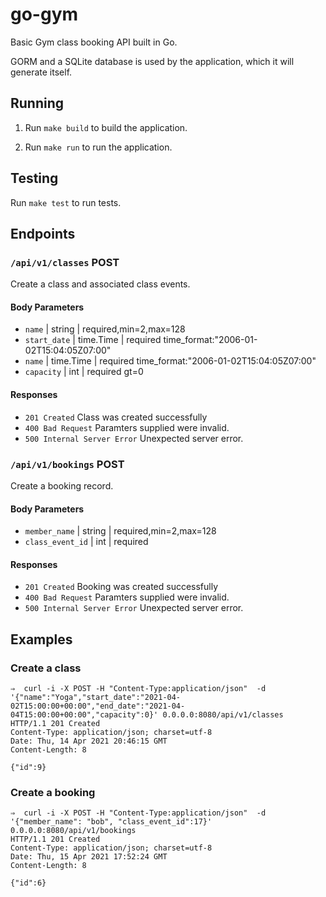 # go-gym

Basic Gym class booking API built in Go.

GORM and a SQLite database is used by the application, which it will generate itself.

## Running

1. Run `make build` to build the application.

2. Run `make run` to run the application.

## Testing

Run `make test` to run tests.

## Endpoints

### `/api/v1/classes` POST

Create a class and associated class events.

#### Body Parameters

- `name` | string | required,min=2,max=128
- `start_date` | time.Time | required time_format:"2006-01-02T15:04:05Z07:00"
- `name` | time.Time | required time_format:"2006-01-02T15:04:05Z07:00"
- `capacity` | int | required gt=0

#### Responses

- `201 Created` Class was created successfully
- `400 Bad Request` Paramters supplied were invalid.
- `500 Internal Server Error` Unexpected server error.

### `/api/v1/bookings` POST

Create a booking record.

#### Body Parameters

- `member_name` | string | required,min=2,max=128
- `class_event_id` | int | required

#### Responses

- `201 Created` Booking was created successfully
- `400 Bad Request` Paramters supplied were invalid.
- `500 Internal Server Error` Unexpected server error.

## Examples

### Create a class

```
⇒  curl -i -X POST -H "Content-Type:application/json"  -d '{"name":"Yoga","start_date":"2021-04-02T15:00:00+00:00","end_date":"2021-04-04T15:00:00+00:00","capacity":0}' 0.0.0.0:8080/api/v1/classes
HTTP/1.1 201 Created
Content-Type: application/json; charset=utf-8
Date: Thu, 14 Apr 2021 20:46:15 GMT
Content-Length: 8

{"id":9}
```

### Create a booking

```
⇒  curl -i -X POST -H "Content-Type:application/json"  -d '{"member_name": "bob", "class_event_id":17}' 0.0.0.0:8080/api/v1/bookings
HTTP/1.1 201 Created
Content-Type: application/json; charset=utf-8
Date: Thu, 15 Apr 2021 17:52:24 GMT
Content-Length: 8

{"id":6}
```
